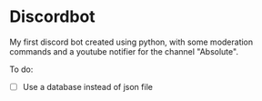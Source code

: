 # Discordbot

My first discord bot created using python, with some moderation commands and a youtube notifier for the channel "Absolute".

To do:

- [ ] Use a database instead of json file

